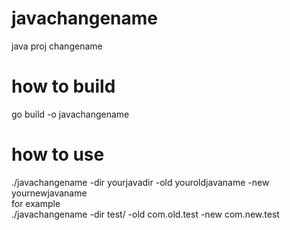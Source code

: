 # javachangename
java proj changename


# how to build  
go build -o javachangename  

# how to use  
./javachangename -dir yourjavadir -old youroldjavaname -new yournewjavaname  
for example  
./javachangename -dir test/ -old com.old.test -new com.new.test  


